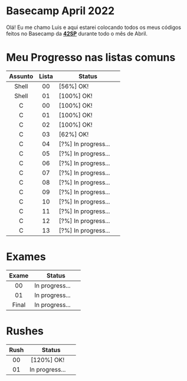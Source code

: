 # Basecamp April 2022

Olá! Eu me chamo Luis e aqui estarei colocando todos os meus códigos feitos no Basecamp da [**42SP**][1] durante todo o mês de Abril.

[1]: https://www.42sp.org.br

# Meu Progresso nas listas comuns

| Assunto | Lista | Status                                                                                                                                    |
| :-----: | :---: | ----------------------------------------------------------------------------------------------------------------------------------------- |
|  Shell  |  00   | [56%] OK! <img src="https://imagepng.org/wp-content/uploads/2019/12/check-icone-1-scaled.png" width=15 height=15 align-items="center" />  |
|  Shell  |  01   | [100%] OK! <img src="https://imagepng.org/wp-content/uploads/2019/12/check-icone-1-scaled.png" width=15 height=15 align-items="center" /> |
|    C    |  00   | [100%] OK! <img src="https://imagepng.org/wp-content/uploads/2019/12/check-icone-1-scaled.png" width=15 height=15 align-items="center" /> |
|    C    |  01   | [100%] OK! <img src="https://imagepng.org/wp-content/uploads/2019/12/check-icone-1-scaled.png" width=15 height=15 align-items="center" /> |
|    C    |  02   | [100%] OK! <img src="https://imagepng.org/wp-content/uploads/2019/12/check-icone-1-scaled.png" width=15 height=15 align-items="center" /> |
|    C    |  03   | [62%] OK! <img src="https://imagepng.org/wp-content/uploads/2019/12/check-icone-1-scaled.png" width=15 height=15 align-items="center" />|
|    C    |  04   | [?%] In progress... <img src="https://icon-library.com/images/waiting-icon-gif/waiting-icon-gif-1.jpg" width=15 height=15 align-items="center" />|
|    C    |  05   | [?%] In progress... <img src="https://icon-library.com/images/waiting-icon-gif/waiting-icon-gif-1.jpg" width=15 height=15 align-items="center" />|
|    C    |  06   | [?%] In progress... <img src="https://icon-library.com/images/waiting-icon-gif/waiting-icon-gif-1.jpg" width=15 height=15 align-items="center" />|
|    C    |  07   | [?%] In progress... <img src="https://icon-library.com/images/waiting-icon-gif/waiting-icon-gif-1.jpg" width=15 height=15 align-items="center" />|
|    C    |  08   | [?%] In progress... <img src="https://icon-library.com/images/waiting-icon-gif/waiting-icon-gif-1.jpg" width=15 height=15 align-items="center" />|
|    C    |  09   | [?%] In progress... <img src="https://icon-library.com/images/waiting-icon-gif/waiting-icon-gif-1.jpg" width=15 height=15 align-items="center" />|
|    C    |  10   | [?%] In progress... <img src="https://icon-library.com/images/waiting-icon-gif/waiting-icon-gif-1.jpg" width=15 height=15 align-items="center" />|
|    C    |  11   | [?%] In progress... <img src="https://icon-library.com/images/waiting-icon-gif/waiting-icon-gif-1.jpg" width=15 height=15 align-items="center" />|
|    C    |  12   | [?%] In progress... <img src="https://icon-library.com/images/waiting-icon-gif/waiting-icon-gif-1.jpg" width=15 height=15 align-items="center" />|
|    C    |  13   | [?%] In progress... <img src="https://icon-library.com/images/waiting-icon-gif/waiting-icon-gif-1.jpg" width=15 height=15 align-items="center" />|

# Exames

| Exame |     Status     |
| :---: | :------------: |
|  00   | In progress... <img src="https://icon-library.com/images/waiting-icon-gif/waiting-icon-gif-1.jpg" width=15 height=15 align-items="center" /> |
|  01   | In progress... <img src="https://icon-library.com/images/waiting-icon-gif/waiting-icon-gif-1.jpg" width=15 height=15 align-items="center" />|
| Final | In progress... <img src="https://icon-library.com/images/waiting-icon-gif/waiting-icon-gif-1.jpg" width=15 height=15 align-items="center" />|

# Rushes

| Rush |                                                                  Status                                                                   |
| :--: | :---------------------------------------------------------------------------------------------------------------------------------------: |
|  00  | [120%] OK! <img src="https://imagepng.org/wp-content/uploads/2019/12/check-icone-1-scaled.png" width=15 height=15 align-items="center" /> |
|  01  |                                                              In progress... <img src="https://icon-library.com/images/waiting-icon-gif/waiting-icon-gif-1.jpg" width=15 height=15 align-items="center" />|
